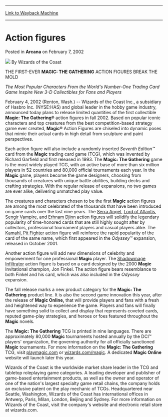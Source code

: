 
---
[Link to Wayback Machine](https://web.archive.org/web/20210429075515/https://magic.wizards.com/en/articles/archive/arcana/action-figures-2002-02-07)

[_metadata_:author]:- "Wizards of the Coast"
[_metadata_:description]:- "THE FIRST-EVER MAGIC: THE GATHERING ACTION FIGURES BREAK THE MOLDThe Most Popular Characters From the World's Number-One Trading Card Game Inspire New 3-D Collectibles for Fans and PlayersFebruary 4, 2002 (Renton, Wash.) -- Wizards of the Coast Inc., a subsidiary of Hasbro Inc. (NYSE:HAS) and global leader in the hobby game industry, announced today plans to release limited"
[_metadata_:generator]:- "Drupal 7 (http://drupal.org)"
[_metadata_:node]:- "605021"
[_metadata_:publish_date]:- "2002-02-07"
[_metadata_:source]:- "div-main-content"
[_metadata_:title]:- "Action figures"
[_metadata_:wayback_capture_timestamp]:- "2021-04-29 07:55:15"
[_metadata_:wayback_raw_url]:- "https://web.archive.org/web/20210429075515id_/https://magic.wizards.com/en/articles/archive/arcana/action-figures-2002-02-07"
[_metadata_:wayback_url]:- "https://magic.wizards.com/en/articles/archive/arcana/action-figures-2002-02-07"
---


Action figures
==============



 Posted in **Arcana**
 on February 7, 2002 






![](https://media.magic.wizards.com/styles/auth_small/public/images/person/wizards_author.jpg)
By Wizards of the Coast











THE FIRST-EVER **MAGIC: THE GATHERING**
ACTION FIGURES BREAK THE MOLD

*The Most Popular Characters From the World's Number-One Trading Card Game Inspire New 3-D Collectibles for Fans and Players*

February 4, 2002 (Renton, Wash.) -- Wizards of the Coast Inc., a subsidiary of Hasbro Inc. (NYSE:HAS) and global leader in the hobby game industry, announced today plans to release limited quantities of the first collectible **Magic: The Gathering®** action figures in fall 2002. Based on popular iconic characters and top creatures from the best competition-based strategy game ever created, **Magic®** Action Figures are chiseled into dynamic poses that mimic their actual cards in high detail from sculpture and paint perspectives.

Each action figure will also include a randomly inserted *Seventh Edition™* card from the **Magic** trading card game (TCG), which was invented by Richard Garfield and first released in 1993. The **Magic: The Gathering** game is the most widely played TCG, with an active base of more than six million players in 52 countries and 80,000 official tournaments each year. In the **Magic** game, players become the game designers, choosing from thousands of creatures with unique battle abilities, building decks and crafting strategies. With the regular release of expansions, no two games are ever alike, delivering unmatched play value.

The creatures and characters chosen to be the first **Magic** action figures are among the most celebrated of the thousands that have been introduced on game cards over the last nine years. The [Serra Angel](http://gatherer.wizards.com/Pages/Card/Details.aspx?name=Serra+Angel), [Lord of Atlantis](http://gatherer.wizards.com/Pages/Card/Details.aspx?name=Lord+of+Atlantis), [Sengir Vampire](http://gatherer.wizards.com/Pages/Card/Details.aspx?name=Sengir+Vampire), and [Erhnam Djinn](http://gatherer.wizards.com/Pages/Card/Details.aspx?name=Erhnam+Djinn) action figures will solidify the legendary popularity of time-honored cards that are still highly sought after by collectors, professional tournament players and casual players alike. The [Kamahl, Pit Fighter](http://gatherer.wizards.com/Pages/Card/Details.aspx?name=Kamahl%2C+Pit+Fighter) action figure will reinforce the rapid popularity of the card of the same name, which first appeared in the *Odyssey™* expansion, released in October 2001.

Another action figure will add new dimensions of celebrity and empowerment for one professional **Magic** player. The [Shadowmage Infiltrator](http://gatherer.wizards.com/Pages/Card/Details.aspx?name=Shadowmage+Infiltrator) action figure is based on a card designed by the 2000 **Magic** Invitational champion, Jon Finkel. The action figure bears resemblance to both Finkel and his card, which was also included in the *Odyssey* expansion.

The fall release marks a new product category for the **Magic: The Gathering** product line. It is also the second game innovation this year, after the release of **Magic Online,**  that will provide players and fans with a fresh and heightened way to experience the game. Players and fans will finally have something solid to collect and display that represents coveted cards, reputed game-play strategies, and heroes or foes featured throughout the **Magic** novels.

The **Magic: The Gathering** TCG is printed in nine languages. There are approximately 80,000 **Magic** tournaments hosted annually by the DCI™ players' organization, the governing authority for all officially sanctioned **Magic** tournaments. For more information on the **Magic: The Gathering** TCG, visit [playmagic.com](http://www.playmagic.com) or [wizards.com/magic](/en/events/coverage/pro-tour%E2%80%93amsterdam-standard-qualifier-season-top-8-decklists). A dedicated **Magic Online** website will launch later this year.

Wizards of the Coast is the worldwide market share leader in the TCG and tabletop roleplaying game categories. A leading developer and publisher of game-based entertainment products, as well as the owner and operator of one of the nation's largest specialty game retail chains, the company holds an exclusive patent on the play mechanic of TCGs. Headquartered near Seattle, Washington, Wizards of the Coast has international offices in Antwerp, Paris, Milan, London, Beijing and Sydney. For more information on Wizards of the Coast, visit the company's website and electronic retail store at wizards.com.







